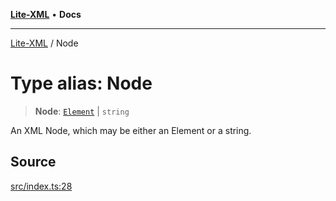 [**Lite-XML**](../README.md) • **Docs**

***

[Lite-XML](../globals.md) / Node

# Type alias: Node

> **Node**: [`Element`](../interfaces/Element.md) \| `string`

An XML Node, which may be either an Element or a string.

## Source

[src/index.ts:28](https://github.com/softcraft-development/lite-xml/blob/e544007b3c29688aef3618108e8962fe5df46e13/src/index.ts#L28)
